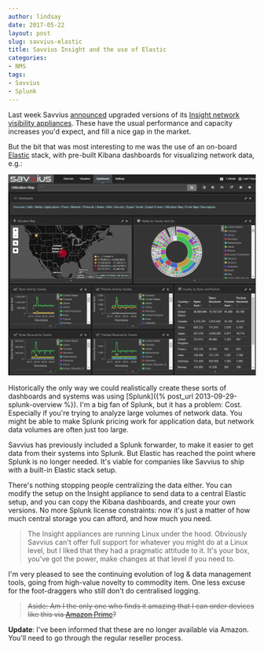 ```yaml
---
author: lindsay
date: 2017-05-22
layout: post
slug: savvius-elastic
title: Savvius Insight and the use of Elastic
categories:
- NMS
tags:
- Savvius
- Splunk
---
```


Last week Savvius [announced](https://www.savvius.com/company/news/press_release/2017-05-16) upgraded versions of its [Insight network visibility appliances](https://www.savvius.com/products/network_visibility_performance_diagnostics/savvius_insight). These have the usual performance and capacity increases you'd expect, and fill a nice gap in the market.

But the bit that was most interesting to me was the use of an on-board [Elastic](https://www.elastic.co) stack, with pre-built Kibana dashboards for visualizing network data, e.g.:

![Savvius Insight Kibana Dashboard](/assets/2017/05/savvius_insight_dashboard.png)

Historically the only way we could realistically create these sorts of dashboards and systems was using [Splunk]({% post_url 2013-09-29-splunk-overview %}). I'm a big fan of Splunk, but it has a problem: Cost. Especially if you're trying to analyze large volumes of network data. You might be able to make Splunk pricing work for application data, but network data volumes are often just too large.

Savvius has previously included a Splunk forwarder, to make it easier to get data from their systems into Splunk. But Elastic has reached the point where Splunk is no longer needed. It's viable for companies like Savvius to ship with a built-in Elastic stack setup.

There's nothing stopping people centralizing the data either. You can modify the setup on the Insight appliance to send data to a central Elastic setup, and you can copy the Kibana dashboards, and create your own versions. No more Splunk license constraints: now it's just a matter of how much central storage you can afford, and how much you need.

> The Insight appliances are running Linux under the hood. Obviously Savvius can't offer full support for whatever you might do at a Linux level, but I liked that they had a pragmatic attitude to it. It's your box, you've got the power, make changes at that level if you need to.

I'm very pleased to see the continuing evolution of log &amp; data management tools, going from high-value novelty to commodity item. One less excuse for the foot-draggers who still don't do centralised logging.

> ~~Aside: Am I the only one who finds it amazing that I can order devices like this via [Amazon Prime](https://www.amazon.com/Savvius-Insight-Network-Monitoring-Appliance/dp/B016APSVP4/ref=sr_1_3?ie=UTF8&qid=1495418623&sr=8-3&keywords=savvius)?~~

**Update**: I've been informed that these are no longer available via Amazon. You'll need to go through the regular reseller process.
